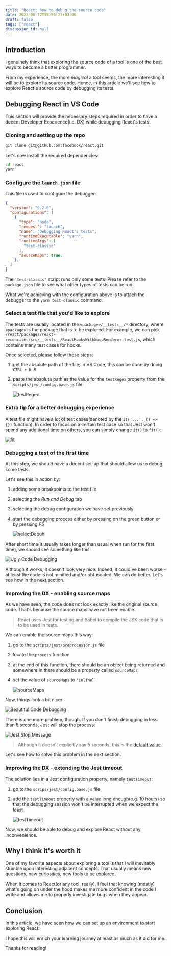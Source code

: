 ```yaml
---
title: "React: how to debug the source code"
date: 2023-06-12T15:55:23+03:00
draft: false
tags: ["react"]
discussion_id: null
---
```


## Introduction

I genuinely think that exploring the source code of a tool is one of the best ways to become a better programmer.

From my experience, the more _magical_ a tool seems, the more interesting it will be to explore its source code. Hence, in this article we'll see how to explore React's source code by debugging its tests.

## Debugging React in VS Code

This section will provide the necessary steps required in order to have a decent Developer Experience(i.e. DX) while debugging React's tests.

### Cloning and setting up the repo

```bash
git clone git@github.com:facebook/react.git
```

Let's now install the required dependencies:

```bash
cd react
yarn
```

### Configure the `launch.json` file

This file is used to configure the debugger:

```json
{
  "version": "0.2.0",
  "configurations": [
    {
      "type": "node",
      "request": "launch",
      "name": "Debugging React's tests",
      "runtimeExecutable": "yarn",
      "runtimeArgs": [
        "test-classic"
      ],
      "sourceMaps": true,
    },
  ]
}
```

The `'test-classic'` script runs only some tests. Please refer to the `package.json` file to see what other types of tests can be run.

What we're achieving with the configuration above is to attach the debugger to the `yarn test-classic` command. 

### Select a test file that you'd like to explore

The tests are usually located in the `<package>/__tests__/*` directory, where `<package>` is the package that is to be explored. For example, we can pick `/react/packages/react-reconciler/src/__tests__/ReactHooksWithNoopRenderer-test.js`, which contains many test cases for hooks.

Once selected, please follow these steps:

1. get the absolute path of the file; in VS Code, this can be done by doing `CTRL + K P`
2. paste the absolute path as the value for the `testRegex` property from the `scripts/jest/config.base.js` file

    ![testRegex](images/testRegex.png)

### Extra tip for a better debugging experience

A test file might have a lot of test cases(denoted by the `it('...', () => {})` function). In order to focus on a certain test case so that Jest won't spend any additional time on others, you can simply change `it()` to `fit()`: 

![fit](images/fit.png)

### Debugging a test of the first time

At this step, we should have a decent set-up that should allow us to debug some tests.

Let's see this in action by:

1. adding some breakpoints to the test file
2. selecting the _Run and Debug_ tab
3. selecting the debug configuration we have set previously
4. start the debugging process either by pressing on the green button or by pressing _F5_

    ![selectDebuh](images/selectDebug.png)

After short time(it usually takes longer than usual when run for the first time), we should see something like this:

![Ugly Code Debugging](images/ugly.png)

Although it works, it doesn't look very nice. Indeed, it could've been worse - at least the code is not minified and/or obfuscated. We can do better. Let's see how in the next section.

### Improving the DX - enabling source maps

As we have seen, the code does not look exactly like the original source code. That's because the source maps have not been enable. 

> React uses Jest for testing and Babel to compile the JSX code that is to be used in tests.

We can enable the source maps this way:

1. go to the `scripts/jest/preprocessor.js` file
2. locate the `process` function
3. at the end of this function, there should be an object being returned and somewhere in there should be a property called `sourceMaps`
4. set the value of `sourceMaps` to `'inline`'`

    ![sourceMaps](images/sourceMaps.png)

Now, things look a bit nicer:

![Beautiful Code Debugging](images/beautiful.png)

There is one more problem, though. If you don't finish debugging in less than 5 seconds, Jest will stop the process:

![Jest Stop Message](images/jestStop.png)

> Although it doesn't explicitly say 5 seconds, this is the [default value](https://jestjs.io/docs/configuration#testtimeout-number).

Let's see how to solve this problem in the next section.

### Improving the DX - extending the Jest timeout

The solution lies in a Jest configuration property, namely `testTimeout`:

1. go to the `scrips/jest/config.base.js` file
2. add the `testTimeout` property with a value long enough(e.g. 10 hours) so that the debugging session won't be interrupted when we expect the least

    ![testTimeout](images/testTimeout.png)

Now, we should be able to debug and explore React without any inconvenience.

## Why I think it's worth it

One of my favorite aspects about exploring a tool is that I will inevitably stumble upon interesting adjacent concepts. That usually means new questions, new curiosities, new tools to be explored.

When it comes to React(or any tool, really), I feel that knowing (mostly) what's going on under the hood makes me more confident in the code I write and allows me to properly investigate bugs when they appear. 

## Conclusion

In this article, we have seen how we can set up an environment to start exploring React.

I hope this will enrich your learning journey at least as much as it did for me.

Thanks for reading!